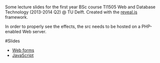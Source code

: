 Some lecture slides for the first year BSc course TI1505 Web and Database Technology (2013-2014 Q2) @ TU Delft. Created with the <a href="https://github.com/hakimel/reveal.js">reveal.js</a> framework.

In order to properly see the effects, the src needs to be hosted on a PHP-enabled Web server.

#Slides
+ <a href="forms-lecture/forms.html">Web forms</a>
+ <a href="javascript-lecture/javascript.html">JavaScript</a>
